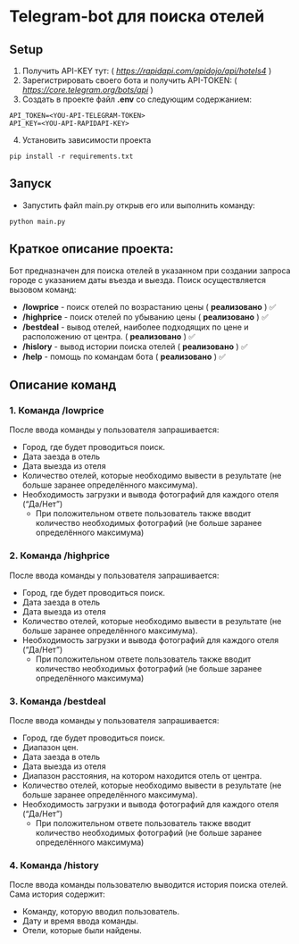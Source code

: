 # Telegram-bot для поиска отелей

## Setup

1. Получить API-KEY тут: ( _https://rapidapi.com/apidojo/api/hotels4_ )
2. Зарегистрировать своего бота и получить API-TOKEN: ( _https://core.telegram.org/bots/api_ )
3. Создать в проекте файл **.env** со следующим содержанием:

```
API_TOKEN=<YOU-API-TELEGRAM-TOKEN>
API_KEY=<YOU-API-RAPIDAPI-KEY>
```
4. Установить зависимости проекта
```commandline
pip install -r requirements.txt
```


## Запуск
- Запустить файл main.py открыв его или выполнить команду:
```commandline
python main.py
```


## Краткое описание проекта:
Бот предназначен для поиска отелей в указанном при создании запроса городе с указанием даты въезда и
выезда. Поиск осуществляется вызовом команд:
- **/lowprice** - поиск отелей по возрастанию цены ( **реализовано** ) :white_check_mark:
- **/highprice** - поиск отелей по убыванию цены ( **реализовано** ) :white_check_mark:
- **/bestdeal** - вывод отелей, наиболее подходящих по цене и расположению от центра. ( **реализовано** ) :white_check_mark:
- **/hislory** -  вывод истории поиска отелей ( **реализовано** ) :white_check_mark:
- **/help** - помощь по командам бота ( **реализовано** ) :white_check_mark:


## Описание команд
### 1. Команда /lowprice
После ввода команды у пользователя запрашивается:
 - Город, где будет проводиться поиск. 
 - Дата заезда в отель 
 - Дата выезда из отеля
 - Количество отелей, которые необходимо вывести в результате (не больше
заранее определённого максимума).
 - Необходимость загрузки и вывода фотографий для каждого отеля (“Да/Нет”)
   - При положительном ответе пользователь также вводит количество
необходимых фотографий (не больше заранее определённого
максимума)


### 2. Команда /highprice
После ввода команды у пользователя запрашивается:
 - Город, где будет проводиться поиск. 
 - Дата заезда в отель 
 - Дата выезда из отеля
 - Количество отелей, которые необходимо вывести в результате (не больше
заранее определённого максимума).
 - Необходимость загрузки и вывода фотографий для каждого отеля (“Да/Нет”)
   - При положительном ответе пользователь также вводит количество
необходимых фотографий (не больше заранее определённого
максимума)
 

### 3. Команда /bestdeal
После ввода команды у пользователя запрашивается:
 - Город, где будет проводиться поиск. 
 - Диапазон цен.
 - Дата заезда в отель 
 - Дата выезда из отеля
 - Диапазон расстояния, на котором находится отель от центра.
 - Количество отелей, которые необходимо вывести в результате (не больше
заранее определённого максимума).
 - Необходимость загрузки и вывода фотографий для каждого отеля (“Да/Нет”)
   - При положительном ответе пользователь также вводит количество
необходимых фотографий (не больше заранее определённого
максимума)


### 4. Команда /history
После ввода команды пользователю выводится история поиска отелей. Сама история
содержит:
- Команду, которую вводил пользователь. 
- Дату и время ввода команды. 
- Отели, которые были найдены.



